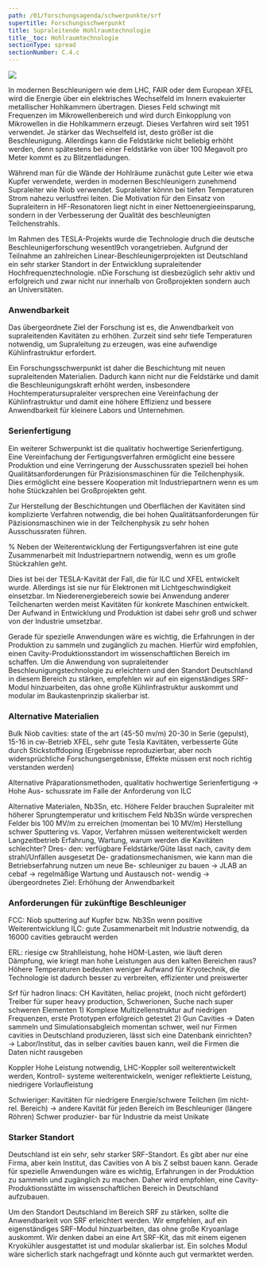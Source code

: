 ```yaml
---
path: /01/forschungsagenda/schwerpunkte/srf
supertitle: Forschungsschwerpunkt
title: Supraleitende Hohlraumtechnologie
title__toc: Hohlraumtechnologie
sectionType: spread
sectionNumber: C.4.c
---
```


<div class="spread--left spread-area--research-agenda-topic">

![](@befide/bf2035-report/src/astro/assets/svg/agenda/agenda.topics.magnet-technology.svg)

</div>

<div class="spread--left spread-area--intro">

In modernen Beschleunigern wie dem LHC, FAIR oder dem European XFEL wird die Energie über ein elektrisches Wechselfeld im Innern evakuierter metallischer Hohlkammern übertragen. Dieses Feld schwingt mit Frequenzen im Mikrowellenbereich und wird durch Einkopplung von Mikrowellen in die Hohlkammern erzeugt. Dieses Verfahren wird seit 1951 verwendet. Je stärker das Wechselfeld ist, desto größer ist die Beschleunigung. Allerdings kann die Feldstärke nicht beliebig erhöht werden, denn spätestens bei einer Feldstärke von über 100 Megavolt pro Meter kommt es zu Blitzentladungen.

Während man für die Wände der Hohlräume zunächst gute Leiter wie etwa Kupfer verwendete, werden in modernen Beschleunigern zunehmend Supraleiter wie Niob verwendet. Supraleiter könnn bei tiefen Temperaturen Strom nahezu verlustfrei leiten. Die Motivation für den Einsatz von Supraleitern in HF-Resonatoren liegt nicht in einer Nettoenergieeinsparung, sondern in der Verbesserung der Qualität des beschleunigten Teilchenstrahls.

Im Rahmen des TESLA-Projekts wurde die Technologie druch die deutsche Beschleunigerforschung wesentl9ch vorangetrieben. Aufgrund der Teilnahme an zahlreichen Linear-Beschleunigerprojekten ist Deutschland ein sehr starker Standort in der Entwicklung supraleitender Hochfrequenztechnologie. nDie Forschung ist diesbezüglich sehr aktiv und erfolgreich und zwar nicht nur innerhalb von Großprojekten sondern auch an Universitäten.

</div>

<div class="spread--left spread-area--c-3">

### Anwendbarkeit

Das übergeordnete Ziel der Forschung ist es, die Anwendbarkeit von supraleitenden Kavitäten zu erhöhen. Zurzeit sind sehr tiefe Temperaturen notwendig, um Supraleitung zu erzeugen, was eine aufwendige Kühlinfrastruktur erfordert.

Ein Forschungsschwerpunkt ist daher die Beschichtung mit neuen supraleitenden Materialien. Dadurch kann nicht nur die Feldstärke und damit die Beschleunigungskraft erhöht werden, insbesondere Hochtemperatursupraleiter versprechen eine Vereinfachung der Kühlinfrastruktur und damit eine höhere Effizienz und bessere Anwendbarkeit für kleinere Labors und Unternehmen.

### Serienfertigung

Ein weiterer Schwerpunkt ist die qualitativ hochwertige Serienfertigung. Eine Vereinfachung der Fertigungsverfahren ermöglicht eine bessere Produktion und eine Verringerung der Ausschussraten speziell bei hohen Qualitätsanforderungen für Präzisionsmaschinen für die Teilchenphysik. Dies ermöglicht eine bessere Kooperation mit Industriepartnern wenn es um hohe Stückzahlen bei Großprojekten geht.

Zur Herstellung der Beschichtungen und Oberflächen der Kavitäten sind komplizierte Verfahren notwendig, die bei hohen Qualitätsanforderungen für Päzisionsmaschinen wie in der Teilchenphysik zu sehr hohen Ausschussraten führen.

% Neben der Weiterentwicklung der Fertigungsverfahren ist eine gute Zusammenarbeit mit Industriepartnern notwendig, wenn es um große Stückzahlen geht.

Dies ist bei der TESLA-Kavität der Fall, die für ILC und XFEL entwickelt wurde.
Allerdings ist sie nur für Elektronen mit Lichtgeschwindigkeit einsetzbar.
Im Niederenergiebereich sowie bei Anwendung anderer Teilchenarten
werden meist Kavitäten für konkrete Maschinen entwickelt.
Der Aufwand in Entwicklung und Produktion ist dabei sehr groß und schwer von der Industrie umsetzbar.

Gerade für spezielle Anwendungen wäre es wichtig, die Erfahrungen in der Produktion zu sammeln und zugänglich zu machen. Hierfür wird empfohlen, einen Cavity-Produktionsstandort im wissenschaftlichen Bereich im schaffen.
Um die Anwendung von supraleitender Beschleunigungstechnologie zu erleichtern und den Standort Deutschland in diesem Bereich zu stärken, empfehlen wir auf ein eigenständiges SRF-Modul hinzuarbeiten, das ohne große Kühlinfrastruktur auskommt und modular im Baukastenprinzip skalierbar ist.

</div>

<div class="spread--right spread-area--c-1">

### Alternative Materialien

Bulk Niob cavities: state of the art (45-50 mv/m) 20-30 in Serie (gepulst), 15-16 in cw-Betrieb XFEL, sehr gute Tesla Kavitäten, verbesserte Güte durch Stickstoffdoping (Ergebnisse reproduzierbar, aber noch widersprüchliche Forschungsergebnisse, Effekte müssen erst noch richtig verstanden werden)

Alternative Präparationsmethoden, qualitativ hochwertige Serienfertigung → Hohe Aus- schussrate im Falle der Anforderung von ILC

Alternative Materialen, Nb3Sn, etc. Höhere Felder brauchen Supraleiter mit höherer Sprungtemperatur und kritischem Feld Nb3Sn würde versprechen Felder bis 100 MV/m zu erreichen (momentan bei 10 MV/m) Herstellung schwer Sputtering vs. Vapor, Verfahren müssen weiterentwickelt werden Langzeitbetrieb Erfahrung, Wartung, warum werden die Kavitäten schlechter? Dres- den: verfügbare Feldstärke/Güte
lässt nach, cavity dem strahl/Unfällen ausgesetzt De- gradationsmechanismen, wie kann man die Betriebserfahrung nutzen um neue Be- schleuniger zu bauen → JLAB an cebaf → regelmäßige Wartung und Austausch not- wendig → übergeordnetes
Ziel: Erhöhung der Anwendbarkeit

</div>

<div class="spread--right spread-area--c-2">

### Anforderungen für zukünftige Beschleuniger

FCC: Niob sputtering auf Kupfer bzw. Nb3Sn wenn positive Weiterentwicklung ILC: gute Zusammenarbeit mit Industrie notwendig, da 16000 cavities gebraucht werden

ERL: riesige cw Strahlleistung, hohe HOM-Lasten, wie läuft deren Dämpfung, wie kriegt man hohe Leistungen aus den kalten Bereichen raus? Höhere Temperaturen bedeuten weniger Aufwand für Kryotechnik, die Technologie ist dadurch besser zu verbreiten, effizienter und preiswerter

Srf für hadron linacs: CH Kavitäten, heliac projekt, (noch nicht gefördert) Treiber für super heavy production, Schwerionen, Suche nach super schweren Elementen 1) Komplexe Multizellenstruktur auf niedrigen Frequenzen, erste Prototypen erfolgreich getestet 2) Gun Cavities → Daten sammeln und Simulationsabgleich momentan schwer, weil nur Firmen cavities in Deutschland produzieren, lässt sich eine Datenbank einrichten? → Labor/Institut, das in selber cavities bauen kann, weil die Firmen die Daten nicht rausgeben

Koppler Hohe Leistung notwendig, LHC-Koppler soll weiterentwickelt werden, Kontroll- systeme weiterentwickeln, weniger reflektierte Leistung, niedrigere Vorlaufleistung

Schwieriger: Kavitäten für niedrigere Energie/schwere Teilchen (im nicht-rel. Bereich) → andere Kavität für jeden Bereich im Beschleuniger (längere Röhren) Schwer produzier- bar für Industrie da meist Unikate

</div>

<div class="spread--right spread-area--c-3">

### Starker Standort

Deutschland ist ein sehr, sehr starker SRF-Standort. Es gibt aber nur eine Firma, aber kein Institut, das Cavities von A bis Z selbst bauen kann. Gerade für spezielle Anwendungen wäre es wichtig, Erfahrungen in der Produktion zu sammeln und zugänglich zu machen. Daher wird empfohlen, eine Cavity-Produktionsstätte im wissenschaftlichen Bereich in Deutschland aufzubauen.

Um den Standort Deutschland im Bereich SRF zu stärken, sollte die Anwendbarkeit von SRF erleichtert werden. Wir empfehlen, auf ein eigenständiges SRF-Modul hinzuarbeiten, das ohne große Kryoanlage auskommt. Wir denken dabei an eine Art SRF-Kit, das mit einem eigenen Kryokühler ausgestattet ist und modular skalierbar ist. Ein solches Modul wäre sicherlich stark nachgefragt und könnte auch gut vermarktet werden.

